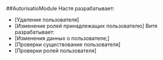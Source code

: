 ##AutorisatioModule
Настя разрабатывает:
- [Удаление пользователя]
- [Изменение ролей принадлежащих пользователю]
Витя разрабатывает:
- [Изменения данных о пользователе;]
- [Проверки существование пользователя]
- [Проверки ролей пользователя]
